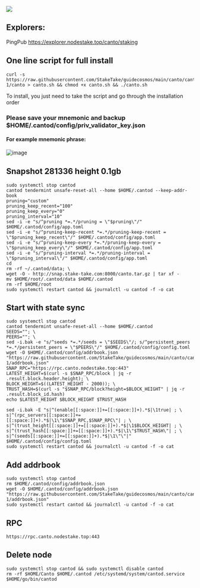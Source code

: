 ![](https://i.yapx.ru/RTuEU.jpg)

## Explorers:
PingPub https://explorer.nodestake.top/canto/staking
## One line script for full install
```
curl -s https://raw.githubusercontent.com/StakeTake/guidecosmos/main/canto/canto_7700-1/canto > canto.sh && chmod +x canto.sh && ./canto.sh
```
To install, you just need to take the script and go through the installation order
### Please save your mnemonic and backup $HOME/.cantod/config/priv_validator_key.json
#### For example mnemonic phrase:
![image](https://user-images.githubusercontent.com/93165931/184551172-16cb2f1a-3145-4e5b-8092-c966e2f3e5ef.png)
## Snapshot 281336 height 0.1gb
```
sudo systemctl stop cantod
cantod tendermint unsafe-reset-all --home $HOME/.cantod --keep-addr-book
pruning="custom"
pruning_keep_recent="100"
pruning_keep_every="0"
pruning_interval="10"
sed -i -e "s/^pruning *=.*/pruning = \"$pruning\"/" $HOME/.cantod/config/app.toml
sed -i -e "s/^pruning-keep-recent *=.*/pruning-keep-recent = \"$pruning_keep_recent\"/" $HOME/.cantod/config/app.toml
sed -i -e "s/^pruning-keep-every *=.*/pruning-keep-every = \"$pruning_keep_every\"/" $HOME/.cantod/config/app.toml
sed -i -e "s/^pruning-interval *=.*/pruning-interval = \"$pruning_interval\"/" $HOME/.cantod/config/app.toml
cd
rm -rf ~/.cantod/data; \
wget -O - http://snap.stake-take.com:8000/canto.tar.gz | tar xf -
mv $HOME/root/.cantod/data $HOME/.cantod
rm -rf $HOME/root
sudo systemctl restart cantod && journalctl -u cantod -f -o cat
```
## Start with state sync
```
sudo systemctl stop cantod
cantod tendermint unsafe-reset-all --home $HOME/.cantod
SEEDS=""; \
PEERS=""; \
sed -i.bak -e "s/^seeds *=.*/seeds = \"$SEEDS\"/; s/^persistent_peers *=.*/persistent_peers = \"$PEERS\"/" $HOME/.cantod/config/config.toml
wget -O $HOME/.cantod/config/addrbook.json "https://raw.githubusercontent.com/StakeTake/guidecosmos/main/canto/canto_7700-1/addrbook.json"
SNAP_RPC="https://rpc.canto.nodestake.top:443"
LATEST_HEIGHT=$(curl -s $SNAP_RPC/block | jq -r .result.block.header.height); \
BLOCK_HEIGHT=$((LATEST_HEIGHT - 2000)); \
TRUST_HASH=$(curl -s "$SNAP_RPC/block?height=$BLOCK_HEIGHT" | jq -r .result.block_id.hash)
echo $LATEST_HEIGHT $BLOCK_HEIGHT $TRUST_HASH

sed -i.bak -E "s|^(enable[[:space:]]+=[[:space:]]+).*$|\1true| ; \
s|^(rpc_servers[[:space:]]+=[[:space:]]+).*$|\1\"$SNAP_RPC,$SNAP_RPC\"| ; \
s|^(trust_height[[:space:]]+=[[:space:]]+).*$|\1$BLOCK_HEIGHT| ; \
s|^(trust_hash[[:space:]]+=[[:space:]]+).*$|\1\"$TRUST_HASH\"| ; \
s|^(seeds[[:space:]]+=[[:space:]]+).*$|\1\"\"|" $HOME/.cantod/config/config.toml
sudo systemctl restart cantod && journalctl -u cantod -f -o cat
```
## Add addrbook
```
sudo systemctl stop cantod
rm $HOME/.cantod/config/addrbook.json
wget -O $HOME/.cantod/config/addrbook.json "https://raw.githubusercontent.com/StakeTake/guidecosmos/main/canto/canto_7700-1/addrbook.json"
sudo systemctl restart cantod && journalctl -u cantod -f -o cat
```
## RPC
```
https://rpc.canto.nodestake.top:443
```
## Delete node
```
sudo systemctl stop cantod && sudo systemctl disable cantod
rm -rf $HOME/Canto $HOME/.cantod /etc/systemd/system/cantod.service $HOME/go/bin/cantod
```
